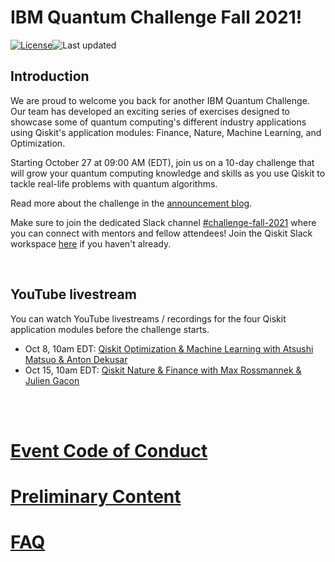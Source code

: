 #  IBM Quantum Challenge Fall 2021!

[![License](https://img.shields.io/github/license/qiskit-community/ibm-quantum-challenge-fall-2021.svg)](https://opensource.org/licenses/Apache-2.0)<!--- long-description-skip-begin -->![Last updated](https://img.shields.io/github/last-commit/qiskit-community/ibm-quantum-challenge-fall-2021/main?label=Last%20updated&style=flat)

## Introduction

 We are proud to welcome you back for another IBM Quantum Challenge. Our team has developed an exciting series of exercises designed to showcase some of quantum computing's different industry applications using Qiskit's application modules: Finance, Nature, Machine Learning, and Optimization.

Starting October 27 at 09:00 AM (EDT), join us on a 10-day challenge that will grow your quantum computing knowledge and skills as you use Qiskit to tackle real-life problems with quantum algorithms.


Read more about the challenge in the [announcement blog](http://ibm.co/challenge-fall-21-blog).




Make sure to join the dedicated Slack channel [#challenge-fall-2021](https://ibm.co/IQC21F_Slack) where you can connect with mentors and fellow attendees! Join the Qiskit Slack workspace [here](https://ibm.co/joinqiskitslack) if you haven't already. 

<br>

## YouTube livestream
You can watch YouTube livestreams / recordings for the  four Qiskit application modules before the challenge starts.

- Oct 8, 10am EDT: [Qiskit Optimization & Machine Learning with Atsushi Matsuo & Anton Dekusar](https://youtu.be/claoY57eVIc)
- Oct 15, 10am EDT: [Qiskit Nature & Finance with Max Rossmannek & Julien Gacon](https://youtu.be/UtMVoGXlz04)


<br><br>
# [Event Code of Conduct](https://github.com/qiskit-community/ibm-quantum-challenge-fall-2021/blob/main/code%20of%20conduct-for-participants.md)

# [Preliminary Content](https://github.com/qiskit-community/ibm-quantum-challenge-fall-2021/blob/main/preliminary_content.md)

# [FAQ](https://github.com/qiskit-community/ibm-quantum-challenge-fall-2021/wiki)
